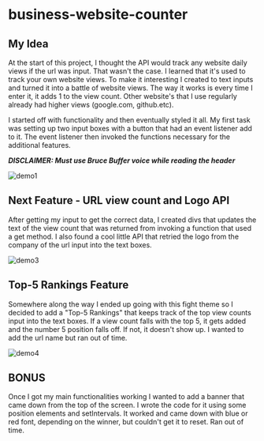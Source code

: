 # business-website-counter
## My Idea

At the start of this project, I thought the API would track any website daily views if the url was input.  That wasn't the case.  I learned that it's used to track your own website views.  To make it interesting I created to text inputs and turned it into a battle of website views.  The way it works is every time I enter it, it adds 1 to the view count.  Other website's that I use regularly already had higher views (google.com, github.etc).  

I started off with functionality and then eventually styled it all.  My first task was setting up two input boxes with a button that had an event listener add to it.  The event listener then invoked the functions necessary for the additional features. 

***DISCLAIMER:  Must use Bruce Buffer voice while reading the header***

![demo1](https://user-images.githubusercontent.com/110626378/190686550-ba0f59d3-2be1-43ca-917b-5d9fd17c108f.jpg)

## Next Feature - URL view count and Logo API
After getting my input to get the correct data, I created divs that updates the text of the view count that was returned from invoking a function that used a get method.  I also found a cool little API that retried the logo from the company of the url input into the text boxes. 

![demo3](https://user-images.githubusercontent.com/110626378/190688137-39f6f11f-c151-4e38-8a57-b15e3a20fe33.jpg)

## Top-5 Rankings Feature
Somewhere along the way I ended up going with this fight theme so I decided to add a "Top-5 Rankings" that keeps track of the top view counts input into the text boxes.  If a view count falls with the top 5, it gets added and the number 5 position falls off.  If not, it doesn't show up. I wanted to add the url name but ran out of time. 

![demo4](https://user-images.githubusercontent.com/110626378/190688841-723a61bf-10ea-461e-8a9d-ae21206ff3b9.jpg)

## BONUS

Once I got my main functionalities working I wanted to add a banner that came down from the top of the screen.  I wrote the code for it using some position elements and setIntervals.  It worked and came down with blue or red font, depending on the winner, but couldn't get it to reset.  Ran out of time.  
